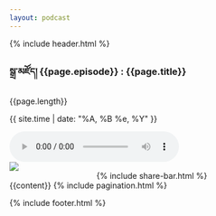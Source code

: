 ```yaml
---
layout: podcast
---
```


{% include header.html %}
<div class="container">
	<div class="section-title">
	</div>
	<section class="half-width">
		<article>
			<div class="playbox">
				<div class="playbox-container">
					<h1>
						<span>སྒྲ་མཛོད།  {{page.episode}} :</span> {{page.title}} &nbsp;&nbsp; 
						<a class="playbox-dl" style="color:white" href="{{page.file}}" download> 
							<i class="fas fa-cloud-download-alt"></i>
						</a>
					</h1>
					<p><i class="fa fa-clock"></i>  {{page.length}}</p>
					<p><i class="fa fa-calendar"></i> {{ site.time | date: "%A, %B %e, %Y" }}</p>
					<audio id="player" controls>
				  		<source src="{{page.file}}" type="audio/mp3" />
					</audio>
				</div>
				<div class="social">
					<img class="img-md" src="{{site.baseurl}}/assets/images/{{page.cover}}">
					<center>{% include share-bar.html %}</center>
				</div>
			</div>
			{{content}}
			{% include pagination.html %}
		</article>
		<!-- {% include sidebar.html %} -->
	</section>
</div>

{% include footer.html %}
